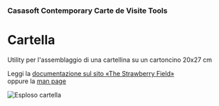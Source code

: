 ﻿### Casasoft Contemporary Carte de Visite Tools

# Cartella

Utility per l'assemblaggio di una cartellina su un cartoncino 20x27 cm

Leggi la [documentazione sul sito «The Strawberry Field»](https://strawberryfield.altervista.org/carte_de_visite/creazione_cartellina.php)  
oppure la [man page](man_Cartella.md)

![Esploso cartella](https://strawberryfield.altervista.org/carte_de_visite/foto/prototipo_cartellina.jpg)

